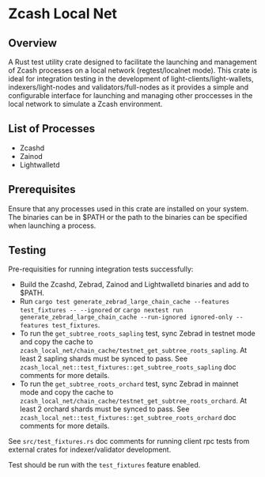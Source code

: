 # Zcash Local Net

## Overview

A Rust test utility crate designed to facilitate the launching and management of Zcash processes on a local network (regtest/localnet mode). This crate is ideal for integration testing in the development of light-clients/light-wallets, indexers/light-nodes and validators/full-nodes as it provides a simple and configurable interface for launching and managing other proccesses in the local network to simulate a Zcash environment.

## List of Processes

- Zcashd
- Zainod
- Lightwalletd

## Prerequisites

Ensure that any processes used in this crate are installed on your system. The binaries can be in $PATH or the path to the binaries can be specified when launching a process.

## Testing

Pre-requisities for running integration tests successfully:
- Build the Zcashd, Zebrad, Zainod and Lightwalletd binaries and add to $PATH.
- Run `cargo test generate_zebrad_large_chain_cache --features test_fixtures -- --ignored` or `cargo nextest run generate_zebrad_large_chain_cache --run-ignored ignored-only --features test_fixtures`.
- To run the `get_subtree_roots_sapling` test, sync Zebrad in testnet mode and copy the cache to `zcash_local_net/chain_cache/testnet_get_subtree_roots_sapling`. At least 2 sapling shards must be synced to pass. See `zcash_local_net::test_fixtures::get_subtree_roots_sapling` doc comments for more details.
- To run the `get_subtree_roots_orchard` test, sync Zebrad in mainnet mode and copy the cache to `zcash_local_net/chain_cache/testnet_get_subtree_roots_orchard`. At least 2 orchard shards must be synced to pass. See `zcash_local_net::test_fixtures::get_subtree_roots_orchard` doc comments for more details.

See `src/test_fixtures.rs` doc comments for running client rpc tests from external crates for indexer/validator development.

Test should be run with the `test_fixtures` feature enabled.

